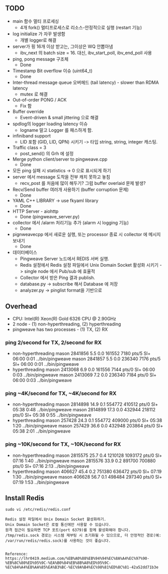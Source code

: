 ## TODO

- main 함수 멀티 프로세싱
    - 4개 fork() 멀티프로세스로 리소스-안정적으로 실행 (restart 기능)
- log initialize 가 자꾸 발생함
    - 개별 logger로 해결
- server가 핑 16개 이상 받고는, 그이상은 WQ 안뽑아냄
    - ibv_next 의 batch size = 16. 대신, ibv_start_poll, ibv_end_poll 사용
- ping, pong message 구조체
    - Done
- Timestamp Bit overflow 이슈 (uint64_t)
    - Done
- Inter-thread message queue 오버헤드 (tail latency) - slower than RDMA latency
    - mutex 로 해결
- Out-of-order PONG / ACK
    - Fix 함
- Buffer override
    - Event-driven & small jittering 으로 해결
- spdlog의 logger loading latency 이슈
    - logname 말고 Logger 를 패스하게 함.
- infiniband support
    - LID 포함 (GID, LID, QPN) 시키기 -> 타입 string, string, integer 캐스팅.
- Traffic class = 3
    - post_send() 의 Grh 에 설정
- Merge python client/server to pingweave.cpp
    - Done
- 모든 ping 실패 시 statistics -> 0 으로 표시되게 하기
- server 에서 message 도착을 전부 캐치 못하고 놓침
    - recv_post 를 처음에 많이 해두기? 그럼 buffer overlaid 문제 발생?
- Recv/Send buffer 여러개 사용하기 (buffer corruption 문제)
    - Done
- YAML C++ LIBRARY  -> use fkyaml library
    - Done
- HTTP Server - aiohttp
    - Done (pingweave_server.py)
- collector 에서 /alarm 처리기능 추가 (alarm 시 logging 기능)
    - Done
- pignweavecpp 에서 새로운 실행, 또는 processor 종료 시 collector 에 메시지 보내기
    - Done
- 데이터베이스
    - Pingweave Server 노드에서 REDIS 서버 실행. 
    - Redis 설정에서 Redis 설정 파일에서 Unix Domain Socket 활성화 시키기 -> single node 에서 Pub/sub 에 효율적
    - Collector 에서 받은 Ping 결과 publish.
    - database.py -> subscribe 해서 Database 에 저장
    - analyzer.py -> pinglist format을 기반으로 


## Overhead
* CPU: Intel(R) Xeon(R) Gold 6326 CPU @ 2.90GHz
* 2 node - (1) non-hyperthreading, (2) hyperthreading
* pingweave has two processes - (1) TX, (2) RX
### ping 2/second for TX, 2/second for RX
- non-hyperthreading
    mason    2841856  5.5  0.0 161552  7180 pts/5    Sl+  06:00   0:01 ../bin/pingweave
    mason    2841857  5.5  0.0 236340  7176 pts/5    Sl+  06:00   0:01 ../bin/pingweave
- hyperthreading
    mason    2413068  6.9  0.0 161556  7144 pts/0    Sl+  06:00   0:03 ../bin/pingweave
    mason    2413069  7.2  0.0 236340  7184 pts/0    Sl+  06:00   0:03 ../bin/pingweave
### ping ~4K/second for TX, ~4K/second for RX
- non-hyperthreading
    mason    2814898 14.9  0.1 554772 410512 pts/0   Sl+  05:38   0:48 ../bin/pingweave
    mason    2814899 17.3  0.0 432944 218112 pts/0   Sl+  05:38   0:55 ../bin/pingweave
- hyperthreading
    mason     257428 24.3  0.1 554772 409000 pts/0   Sl+  05:38   1:20 ../bin/pingweave
    mason     257429 36.6  0.0 432948 203864 pts/0   Sl+  05:38   2:01 ../bin/pingweave
### ping ~10K/second for TX, ~10K/second for RX
- non-hyperthreading
    mason    2815575 25.7  0.4 1210128 1093172 pts/0 Sl+  07:16   1:40 ../bin/pingweave
    mason    2815576 33.9  0.2 891700 700880 pts/0   Sl+  07:16   2:13 ../bin/pingweave
- hyperthreading
    mason     406627 45.4  0.2 751380 636472 pts/0   Sl+  07:19   1:30 ../bin/pingweave
    mason     406628 56.7  0.1 498484 297340 pts/0   Sl+  07:19   1:53 ../bin/pingweave


## Install Redis

```
sudo vi /etc/redis/redis.conf

Redis 설정 파일에서 Unix Domain Socket 활성화하기.
Unix Domain Socket은 로컬 통신에만 사용할 수 있습니다.
원격 접근이 필요하면 TCP 포트(port 6379)를 함께 활성화해야 합니다.
/tmp/redis.sock 경로는 시스템 재부팅 시 초기화될 수 있으므로, 더 안정적인 경로(예: /var/run/redis/redis.sock)를 사용하는 것이 좋습니다.


Reference: https://lhr0419.medium.com/%EB%A0%88%EB%94%94%EC%8A%A4%EC%97%90-%EB%8C%80%ED%95%9C-%EA%B0%84%EB%8B%A8%ED%95%9C-%EC%84%A4%EB%AA%85%EA%B3%BC-%EC%9A%B4%EC%98%81%ED%8C%81-42a52dd71b3e
```